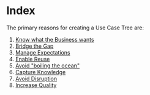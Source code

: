 # Index

<!--objectives-index-start-->
The primary reasons for creating a Use Case Tree are:

1. [Know what the Business wants](know-what-the-business-wants.md)
2. [Bridge the Gap](bridge-the-gap.md)
3. [Manage Expectations](manage-expectations.md)
4. [Enable Reuse](enable-reuse.md)
5. [Avoid "boiling the ocean"](avoid-boiling-the-ocean.md)
6. [Capture Knowledge](capture-knowledge.md)
7. [Avoid Disruption](avoid-disruption.md)
8. [Increase Quality](increase-quality.md)
<!--objectives-index-end-->
